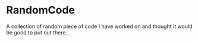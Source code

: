 # RandomCode
A collection of random piece of code I have worked on and thought it would be good to put out there.. 
